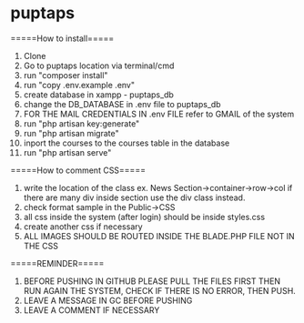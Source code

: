 # puptaps
 
=====How to install=====
1. Clone 
2. Go to puptaps location via terminal/cmd 
3. run "composer install"
4. run "copy .env.example .env"
5. create database in xampp - puptaps_db
6. change the DB_DATABASE in .env file to puptaps_db 
7. FOR THE MAIL CREDENTIALS IN .env FILE refer to GMAIL of the system
8. run "php artisan key:generate"
9. run "php artisan migrate"
10. inport the courses to the courses table in the database
11. run "php artisan serve"

=====How to comment CSS=====
1. write the location of the class
ex. News Section->container->row->col
if there are many div inside section use the div class instead. 
2. check format sample in the Public->CSS 
3. all css inside the system (after login) should be inside styles.css
4. create another css if necessary 
5. ALL IMAGES SHOULD BE ROUTED INSIDE THE BLADE.PHP FILE NOT IN THE CSS


=====REMINDER=====
1. BEFORE PUSHING IN GITHUB PLEASE PULL THE FILES FIRST THEN RUN AGAIN THE SYSTEM, CHECK IF THERE IS NO ERROR, THEN PUSH.
2. LEAVE A MESSAGE IN GC BEFORE PUSHING
3. LEAVE A COMMENT IF NECESSARY



